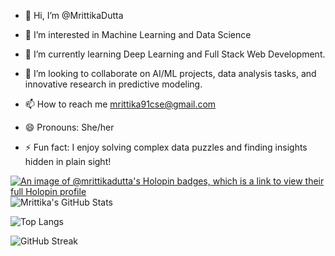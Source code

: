 - 👋 Hi, I’m @MrittikaDutta
- 👀 I’m interested in Machine Learning and Data Science
- 🌱 I’m currently learning Deep Learning and Full Stack Web Development.
- 💞️ I’m looking to collaborate on AI/ML projects, data analysis tasks, and innovative research in predictive modeling.

- 📫 How to reach me mrittika91cse@gmail.com
- 😄 Pronouns: She/her
- ⚡ Fun fact: I enjoy solving complex data puzzles and finding insights hidden in plain sight! 

<!---
MrittikaDutta/MrittikaDutta is a ✨ special ✨ repository because its `README.md` (this file) appears on your GitHub profile.
You can click the Preview link to take a look at your changes.
--->
[![An image of @mrittikadutta's Holopin badges, which is a link to view their full Holopin profile](https://holopin.me/mrittikadutta)](https://holopin.io/@mrittikadutta)
![Mrittika's GitHub Stats](https://github-readme-stats.vercel.app/api?username=MrittikaDutta&show_icons=true&theme=radical)

![Top Langs](https://github-readme-stats.vercel.app/api/top-langs/?username=MrittikaDutta&layout=compact&theme=radical)


![GitHub Streak](https://streak-stats.demolab.com/?user=MrittikaDutta&theme=radical)
